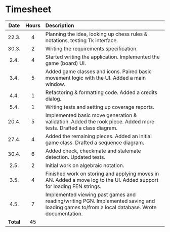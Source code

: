 # Timesheet

| Date  | Hours | Description |
|:-----:|:-----:|:----------- |
| 22.3. | 4     | Planning the idea, looking up chess rules & notations, testing Tk interface.
| 30.3. | 2     | Writing the requirements specification.
|  2.4. | 4     | Started writing the application. Implemented the game (board) UI.
|  3.4. | 5     | Added game classes and icons. Paired basic movement logic with the UI. Added a main window.
|  4.4. | 1     | Refactoring & formatting code. Added a credits dialog.
|  5.4. | 1     | Writing tests and setting up coverage reports.
| 20.4. | 5     | Implemented basic move generation & validation. Added the rook piece. Added more tests. Drafted a class diagram.
| 27.4. | 4     | Added the remaining pieces. Added an initial game class. Drafted a sequence diagram.
| 30.4. | 6     | Added check, checkmate and stalemate detection. Updated tests.
| 2.5.  | 2     | Initial work on algebraic notation.
| 3.5.  | 4     | Finished work on storing and applying moves in AN. Added a move log to the UI. Added support for loading FEN strings.
| 4.5.  | 7     | Implemented viewing past games and reading/writing PGN. Implemented saving and loading games to/from a local database. Wrote documentation.
| **Total** | 45
